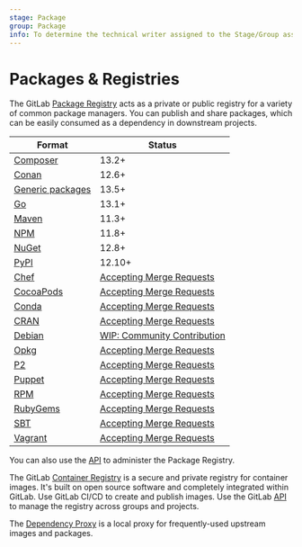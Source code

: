 ```yaml
---
stage: Package
group: Package
info: To determine the technical writer assigned to the Stage/Group associated with this page, see https://about.gitlab.com/handbook/engineering/ux/technical-writing/#designated-technical-writers
---
```


# Packages & Registries

The GitLab [Package Registry](package_registry/index.md) acts as a private or public registry
for a variety of common package managers. You can publish and share
packages, which can be easily consumed as a dependency in downstream projects.

| Format | Status |
| ------ | ------ |
| [Composer](composer_repository/index.md) | 13.2+  |
| [Conan](conan_repository/index.md) | 12.6+  |
| [Generic packages](generic_packages/index.md) | 13.5+  |
| [Go](go_proxy/index.md) | 13.1+  |
| [Maven](maven_repository/index.md) | 11.3+  |
| [NPM](npm_registry/index.md) | 11.8+  |
| [NuGet](nuget_repository/index.md) | 12.8+  |
| [PyPI](pypi_repository/index.md) | 12.10+  |
| [Chef](https://gitlab.com/gitlab-org/gitlab/-/issues/36889) | [Accepting Merge Requests](../../development/packages.md) |
| [CocoaPods](https://gitlab.com/gitlab-org/gitlab/-/issues/36890) | [Accepting Merge Requests](../../development/packages.md) |
| [Conda](https://gitlab.com/gitlab-org/gitlab/-/issues/36891) | [Accepting Merge Requests](../../development/packages.md) |
| [CRAN](https://gitlab.com/gitlab-org/gitlab/-/issues/36892) | [Accepting Merge Requests](../../development/packages.md) |
| [Debian](https://gitlab.com/gitlab-org/gitlab/-/issues/5835) | [WIP: Community Contribution](https://gitlab.com/gitlab-org/gitlab/-/merge_requests/44746) |
| [Opkg](https://gitlab.com/gitlab-org/gitlab/-/issues/36894) | [Accepting Merge Requests](../../development/packages.md) |
| [P2](https://gitlab.com/gitlab-org/gitlab/-/issues/36895) | [Accepting Merge Requests](../../development/packages.md) |
| [Puppet](https://gitlab.com/gitlab-org/gitlab/-/issues/36897) | [Accepting Merge Requests](../../development/packages.md) |
| [RPM](https://gitlab.com/gitlab-org/gitlab/-/issues/5932) | [Accepting Merge Requests](../../development/packages.md) |
| [RubyGems](https://gitlab.com/gitlab-org/gitlab/-/issues/803) | [Accepting Merge Requests](../../development/packages.md) |
| [SBT](https://gitlab.com/gitlab-org/gitlab/-/issues/36898) | [Accepting Merge Requests](../../development/packages.md) |
| [Vagrant](https://gitlab.com/gitlab-org/gitlab/-/issues/36899) | [Accepting Merge Requests](../../development/packages.md) |

You can also use the [API](../../api/packages.md) to administer the Package Registry.

The GitLab [Container Registry](container_registry/index.md) is a secure and private registry for container images.
It's built on open source software and completely integrated within GitLab.
Use GitLab CI/CD to create and publish images. Use the GitLab [API](../../api/container_registry.md) to
manage the registry across groups and projects.

The [Dependency Proxy](dependency_proxy/index.md) is a local proxy for frequently-used upstream images and packages.
